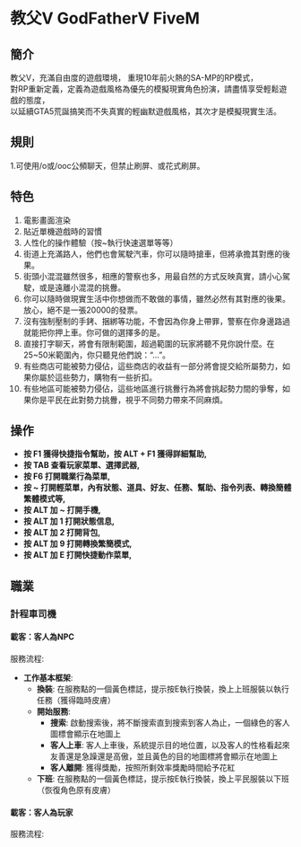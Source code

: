 # 教父V GodFatherV FiveM

## 簡介

教父V，充滿自由度的遊戲環境， 重現10年前火熱的SA-MP的RP模式，  
對RP重新定義，定義為遊戲風格為優先的模擬現實角色扮演，請盡情享受輕鬆遊戲的態度，  
以延續GTA5荒誕搞笑而不失真實的輕幽默遊戲風格，其次才是模擬現實生活。  



## 規則

1.可使用/o或/ooc公頻聊天，但禁止刷屏、或花式刷屏。


## 特色


1. 電影畫面渲染
2. 貼近單機遊戲時的習慣
3. 人性化的操作體驗（按~執行快速選單等等）
4. 街道上充滿路人，他們也會駕駛汽車，你可以隨時搶車，但將承擔其對應的後果。
5. 街頭小混混雖然很多，相應的警察也多，用最自然的方式反映真實，請小心駕駛，或是遠離小混混的挑釁。
6. 你可以隨時做現實生活中你想做而不敢做的事情，雖然必然有其對應的後果。放心，絕不是一張20000的發票。
7. 沒有強制壓制的手銬、捆綁等功能，不會因為你身上帶罪，警察在你身邊路過就能把你押上車。你可做的選擇多的是。
8. 直接打字聊天，將會有限制範圍，超過範圍的玩家將聽不見你說什麼。在25~50米範圍內，你只聽見他們說：“...”。
9. 有些商店可能被勢力侵佔，這些商店的收益有一部分將會提交給所屬勢力，如果你屬於這些勢力，購物有一些折扣。
10. 有些地區可能被勢力侵佔，這些地區進行挑釁行為將會挑起勢力間的爭奪，如果你是平民在此對勢力挑釁，視乎不同勢力帶來不同麻煩。

## 操作
  * **按 F1 獲得快捷指令幫助，按 ALT + F1 獲得詳細幫助,**
  * **按 TAB 查看玩家菜單、選擇武器,**
  * **按 F6 打開職業行為菜單,**
  * **按  ~ 打開輕菜單，內有狀態、道具、好友、任務、幫助、指令列表、轉換簡體繁體模式等,**
  * **按 ALT 加  ~ 打開手機,**
  * **按 ALT 加  1 打開狀態信息,**
  * **按 ALT 加  2 打開背包,**
  * **按 ALT 加  9 打開轉換繁簡模式,**
  * **按 ALT 加 E 打開快捷動作菜單,**


## 職業

### 計程車司機

#### 載客：客人為NPC

服務流程:
* **工作基本框架**: 
  * **換裝**: 在服務點的一個黃色標誌，提示按E執行換裝，換上上班服裝以執行任務（獲得臨時皮膚）
  * **開始服務**: 
    * **搜索**: 啟動搜索後，將不斷搜索直到搜索到客人為止，一個綠色的客人圖標會顯示在地圖上
    * **客人上車**: 客人上車後，系統提示目的地位置，以及客人的性格看起來友善還是急躁還是高傲，並且黃色的目的地圖標將會顯示在地圖上
    * **客人離開**: 獲得獎勵，按照所剩效率獎勵時間給予花紅
  * **下班**: 在服務點的一個黃色標誌，提示按E執行換裝，換上平民服裝以下班（恢復角色原有皮膚）


#### 載客：客人為玩家


服務流程:


